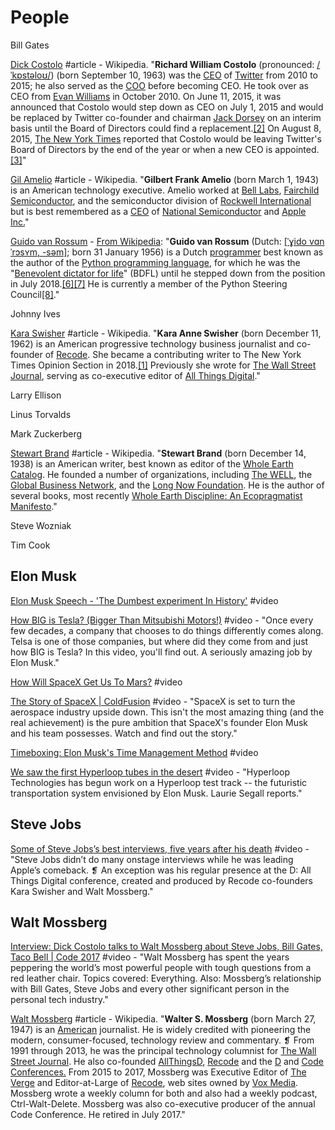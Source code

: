 # People

Bill Gates

[Dick Costolo](https://en.wikipedia.org/wiki/Dick_Costolo) \#article - Wikipedia. "**Richard William Costolo** \(pronounced: [/ˈkɒstəloʊ/](https://en.wikipedia.org/wiki/Help:IPA/English)\) \(born September 10, 1963\) was the [CEO](https://en.wikipedia.org/wiki/CEO) of [Twitter](https://en.wikipedia.org/wiki/Twitter) from 2010 to 2015; he also served as the [COO](https://en.wikipedia.org/wiki/Chief_Operating_Officer) before becoming CEO. He took over as CEO from [Evan Williams](https://en.wikipedia.org/wiki/Evan_Williams_%28Internet_entrepreneur%29) in October 2010. On June 11, 2015, it was announced that Costolo would step down as CEO on July 1, 2015 and would be replaced by Twitter co-founder and chairman [Jack Dorsey](https://en.wikipedia.org/wiki/Jack_Dorsey) on an interim basis until the Board of Directors could find a replacement.[\[2\]](https://en.wikipedia.org/wiki/Dick_Costolo#cite_note-ceo-2) On August 8, 2015, [The New York Times](https://en.wikipedia.org/wiki/The_New_York_Times) reported that Costolo would be leaving Twitter's Board of Directors by the end of the year or when a new CEO is appointed.[\[3\]](https://en.wikipedia.org/wiki/Dick_Costolo#cite_note-3)"

[Gil Amelio](https://en.wikipedia.org/wiki/Gil_Amelio) \#article - Wikipedia. "**Gilbert Frank Amelio** \(born March 1, 1943\) is an American technology executive. Amelio worked at [Bell Labs](https://en.wikipedia.org/wiki/Bell_Labs), [Fairchild Semiconductor](https://en.wikipedia.org/wiki/Fairchild_Semiconductor), and the semiconductor division of [Rockwell International](https://en.wikipedia.org/wiki/Rockwell_International) but is best remembered as a [CEO](https://en.wikipedia.org/wiki/Chief_executive_officer) of [National Semiconductor](https://en.wikipedia.org/wiki/National_Semiconductor) and [Apple Inc.](https://en.wikipedia.org/wiki/Apple_Inc.)"

[Guido van Rossum](https://gvanrossum.github.io//) - [From Wikipedia](https://en.wikipedia.org/wiki/Guido_van_Rossum): "**Guido van Rossum** \(Dutch: [\[ˈɣido vɑn ˈrɔsʏm, -səm\]](https://en.wikipedia.org/wiki/Help:IPA/Dutch); born 31 January 1956\) is a Dutch [programmer](https://en.wikipedia.org/wiki/Programmer) best known as the author of the [Python programming language](https://en.wikipedia.org/wiki/Python_%28programming_language%29), for which he was the "[Benevolent dictator for life](https://en.wikipedia.org/wiki/Benevolent_dictator_for_life)" \(BDFL\) until he stepped down from the position in July 2018.[\[6\]](https://en.wikipedia.org/wiki/Guido_van_Rossum#cite_note-6)[\[7\]](https://en.wikipedia.org/wiki/Guido_van_Rossum#cite_note-7) He is currently a member of the Python Steering Council[\[8\]](https://en.wikipedia.org/wiki/Guido_van_Rossum#cite_note-8)."

Johnny Ives

[Kara Swisher](https://en.wikipedia.org/wiki/Kara_Swisher) \#article - Wikipedia. "**Kara Anne Swisher** \(born December 11, 1962\) is an American progressive technology business journalist and co-founder of [Recode](https://en.wikipedia.org/wiki/Recode). She became a contributing writer to The New York Times Opinion Section in 2018.[\[1\]](https://en.wikipedia.org/wiki/Kara_Swisher#cite_note-1) Previously she wrote for [The Wall Street Journal](https://en.wikipedia.org/wiki/The_Wall_Street_Journal), serving as co-executive editor of [All Things Digital](https://en.wikipedia.org/wiki/All_Things_Digital)."

Larry Ellison

Linus Torvalds

Mark Zuckerberg

[Stewart Brand](https://en.wikipedia.org/wiki/Stewart_Brand) \#article - Wikipedia. "**Stewart Brand** \(born December 14, 1938\) is an American writer, best known as editor of the [Whole Earth Catalog](https://en.wikipedia.org/wiki/Whole_Earth_Catalog). He founded a number of organizations, including [The WELL](https://en.wikipedia.org/wiki/The_WELL), the [Global Business Network](https://en.wikipedia.org/wiki/Global_Business_Network), and the [Long Now Foundation](https://en.wikipedia.org/wiki/Long_Now_Foundation). He is the author of several books, most recently [Whole Earth Discipline: An Ecopragmatist Manifesto](https://en.wikipedia.org/wiki/Whole_Earth_Discipline)."

Steve Wozniak

Tim Cook

## Elon Musk

[Elon Musk Speech - 'The Dumbest experiment In History'](https://www.youtube.com/watch?v=znukFtaWPAw&list=PLIilwIraDV2Ib7pm2whTH1JFyKCN0rIz_&index=2) \#video

[How BIG is Tesla? \(Bigger Than Mitsubishi Motors!\)](https://www.youtube.com/watch?v=-UziAXis9yg&list=PLIilwIraDV2Ib7pm2whTH1JFyKCN0rIz_&index=5) \#video - "Once every few decades, a company that chooses to do things differently comes along. Telsa is one of those companies, but where did they come from and just how BIG is Tesla? In this video, you'll find out. A seriously amazing job by Elon Musk."

[How Will SpaceX Get Us To Mars?](https://www.youtube.com/watch?v=txLmVpdWtNc&list=PLIilwIraDV2Ib7pm2whTH1JFyKCN0rIz_) \#video

[The Story of SpaceX \| ColdFusion](https://www.youtube.com/watch?v=iSv63RaZeuo&list=PLIilwIraDV2Ib7pm2whTH1JFyKCN0rIz_&index=2) \#video - "SpaceX is set to turn the aerospace industry upside down. This isn't the most amazing thing \(and the real achievement\) is the pure ambition that SpaceX's founder Elon Musk and his team possesses. Watch and find out the story."

[Timeboxing: Elon Musk's Time Management Method](https://www.youtube.com/watch?v=fbAYK4KQrso) \#video

[We saw the first Hyperloop tubes in the desert](https://www.youtube.com/watch?v=14Hs0r5RUww&list=PLIilwIraDV2Ib7pm2whTH1JFyKCN0rIz_&index=2) \#video - "Hyperloop Technologies has begun work on a Hyperloop test track -- the futuristic transportation system envisioned by Elon Musk. Laurie Segall reports."

## Steve Jobs

[Some of Steve Jobs’s best interviews, five years after his death](https://www.youtube.com/watch?v=boCM-3W6-Sk) \#video - "Steve Jobs didn’t do many onstage interviews while he was leading Apple’s comeback. ❡ An exception was his regular presence at the D: All Things Digital conference, created and produced by Recode co-founders Kara Swisher and Walt Mossberg."

## Walt Mossberg

[Interview: Dick Costolo talks to Walt Mossberg about Steve Jobs, Bill Gates, Taco Bell \| Code 2017](https://www.youtube.com/watch?v=8nO0thyABrg) \#video - "Walt Mossberg has spent the years peppering the world’s most powerful people with tough questions from a red leather chair. Topics covered: Everything. Also: Mossberg’s relationship with Bill Gates, Steve Jobs and every other significant person in the personal tech industry."

[Walt Mossberg](https://en.wikipedia.org/wiki/Walt_Mossberg) \#article - Wikipedia. "**Walter S. Mossberg** \(born March 27, 1947\) is an [American](https://en.wikipedia.org/wiki/United_States) journalist. He is widely credited with pioneering the modern, consumer-focused, technology review and commentary. ❡ From 1991 through 2013, he was the principal technology columnist for [The Wall Street Journal](https://en.wikipedia.org/wiki/The_Wall_Street_Journal). He also co-founded [AllThingsD](https://en.wikipedia.org/wiki/AllThingsD), [Recode](https://en.wikipedia.org/wiki/Recode.net) and the [D](https://en.wikipedia.org/wiki/All_Things_Digital) and [Code Conferences.](https://en.wikipedia.org/wiki/Recode) From 2015 to 2017, Mossberg was Executive Editor of [The Verge](https://en.wikipedia.org/wiki/The_Verge) and Editor-at-Large of [Recode](https://en.wikipedia.org/wiki/Recode), web sites owned by [Vox Media](https://en.wikipedia.org/wiki/Vox_Media). Mossberg wrote a weekly column for both and also had a weekly podcast, Ctrl-Walt-Delete. Mossberg was also co-executive producer of the annual Code Conference. He retired in July 2017."

